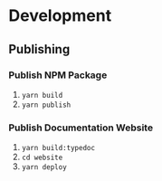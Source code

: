 # Development

## Publishing

### Publish NPM Package

1. `yarn build`
2. `yarn publish`

### Publish Documentation Website

1. `yarn build:typedoc`
1. `cd website`
2. `yarn deploy`
